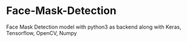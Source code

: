 # Face-Mask-Detection
Face Mask Detection model with python3 as  backend along with Keras, Tensorflow, OpenCV, Numpy
